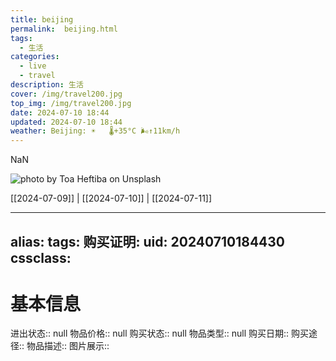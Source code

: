 ```yaml
---
title: beijing
permalink:  beijing.html
tags:
  - 生活
categories:
  - live
  - travel
description: 生活
cover: /img/travel200.jpg
top_img: /img/travel200.jpg
date: 2024-07-10 18:44
updated: 2024-07-10 18:44
weather: Beijing: ☀️   🌡️+35°C 🌬️↑11km/h
---
```





NaN

![photo by Toa Heftiba on Unsplash](https://images.unsplash.com/photo-1520423465871-0866049020b7?crop=entropy&cs=srgb&fm=jpg&ixid=M3wzNjM5Nzd8MHwxfHJhbmRvbXx8fHx8fHx8fDE3MjA2MDgyNzR8&ixlib=rb-4.0.3&q=85&w=1600&h=900)





[[2024-07-09]] | [[2024-07-10]] | [[2024-07-11]]

---

alias: 
tags: 
购买证明: 
uid: 20240710184430 
cssclass: 
---

# 基本信息
进出状态:: null
物品价格:: null
购买状态:: null
物品类型:: null
购买日期:: 
购买途径:: 
物品描述:: 
图片展示:: 

